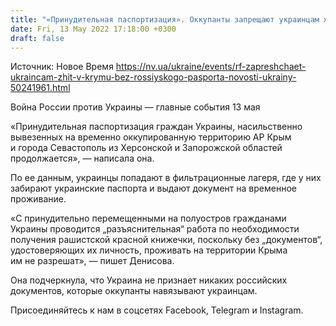 ```yaml
---
title: "«Принудительная паспортизация». Оккупанты запрещают украинцам жить в оккупированном Крыму без российского паспорта — Денисова"
date: Fri, 13 May 2022 17:18:00 +0300
draft: false
---
```

Источник: Новое Время https://nv.ua/ukraine/events/rf-zapreshchaet-ukraincam-zhit-v-krymu-bez-rossiyskogo-pasporta-novosti-ukrainy-50241961.html


Война России против Украины — главные события 13 мая

«Принудительная паспортизация граждан Украины, насильственно вывезенных на временно оккупированную территорию АР Крым и города Севастополь из Херсонской и Запорожской областей продолжается», — написала она.

По ее данным, украинцы попадают в фильтрационные лагеря, где у них забирают украинские паспорта и выдают документ на временное проживание.

«С принудительно перемещенными на полуостров гражданами Украины проводится „разъяснительная“ работа по необходимости получения рашистской красной книжечки, поскольку без „документов“, удостоверяющих их личность, проживать на территории Крыма им не разрешат», — пишет Денисова.

Она подчеркнула, что Украина не признает никаких российских документов, которые оккупанты навязывают украинцам.

Присоединяйтесь к нам в соцсетях Facebook, Telegram и Instagram.
